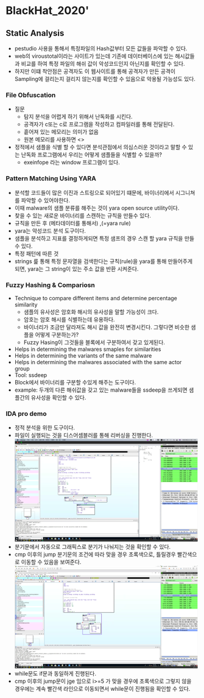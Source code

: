 # BlackHat_2020'

## Static Analysis

* pestudio 사용을 통해서 특정파일의 Hash값부터 모든 값들을 파악할 수 있다. 
* web의 viroustotal이라는 사이트가 있는데 기존에 데이터베이스에 있는 해시값들과 비교를 하여 특정 파일의 해쉬 값이 악성코드인지 아닌지를 확인할 수 있다.
* 하지만 이떄 착안점은 공격자도 이 웹사이트를 통해 공격자가 만든 공격이 Sampling에 걸리는지 걸리지 않는지를 확인할 수 있음으로 악용될 가능성도 있다.

### File Obfuscation
* 질문
  * 탐지 분석을 어렵게 하기 위해서 난독화를 시킨다.
  * 공격자가 c또는 c로 프로그램을 작성하고 컴파일러를 통해 전달된다.
  * 흩어져 있는 메모리는 의미가 없음
  * 원본 메모리를 사용하면 <>
* 정적에서 샘플을 식별 할 수 있다면 분석관점에서 의심스러운 것이라고 말할 수 있는 난독화 프로그램에서 우리는 어떻게 샘플들을 식별할 수 있을까?
  * exeinfope 라는 window 프로그램이 있다.
  
### Pattern Matching Using YARA
* 분석할 코드들이 많은 이진과 스트링으로 되어있기 떄문에, 바이너리에서 시그니쳐를 파악할 수 있어야한다.
* 이때 malware의 샘플 분류를 해주는 것이 yara open source utility이다.
* 찾을 수 있는 새로운 바이너리를 스캔하는 규칙을 만들수 있다.
* 규칙을 만든 후 (메타데이터를 통해서) ,(=yara rule)
* yara는 악성코드 분석 도구이다.
* 샘플을 분석하고 지표를 결정하게되면 특정 샘프의 경우 스캔 할 yara 규칙을 만들 수 있다.
* 특정 패턴에 따른 것
* strings 릁 통해 특정 문자열을 검색한다는 규칙(rule)을 yara를 통해 만들어주게 되면, yara는 그 string이 있는 주소 값을 반환 시켜준다. 


### Fuzzy Hashing & Compariosn
* Technique to compare different items and determine percentage similarity
  * 샘플의 유사성은 암호화 해시의 유사성을 말할 가능성이 크다.
  * 암호는 암호 해시를 식별하는데 유용하다.
  * 바이너리가 조금만 달라져도 해시 값을 완전히 변경시킨다. 그렇다면 비슷한 샘플을 어떻게 구분하는가?
  * Fuzzy Hasing이 그것들을 블록에서 구분하여서 갖고 있게된다.
* Helps in determining the malwares smaples for similarities
* Helps in determining the variants of the same malware
* Helps in determining the malwares associated with the same actor group
* Tool: ssdeep
 * Block에서 바이너리를 구분할 수있게 해주는 도구이다.
 * example: 두개의 다른 해쉬값을 갖고 있는 malware들을 ssdeep을 쓰게되면 샘플간의 유사성을 확인할 수 있다.
 
 ### IDA pro demo
 * 정적 분석을 위한 도구이다.
 * 파일이 실행되는 것을 디스어셈블러를 통해 리버싱을 진행한다.
 ![1](./IMG/1.png)
 * 분기문에서 자동으로 그래픽스로 분기가 나눠지는 것을 확인할 수 있다.
 * cmp 이후의 jump 분기문의 조건에 따라 맞을 경우 초록색으로, 틀릴경우 빨간색으로 이동할 수 있음을 보여준다.
 ![2](./IMG/2.png)
 * while문도 if문과 동일하게 진행된다.
 * cmp 이후의 jump문이 jge 임으로 i>=5 가 맞을 경우에 초록색으로 그렇지 않을 경우에는 계속 빨간색 라인으로 이동되면서 while문이 진행됨을 확인할 수 있다.
 
